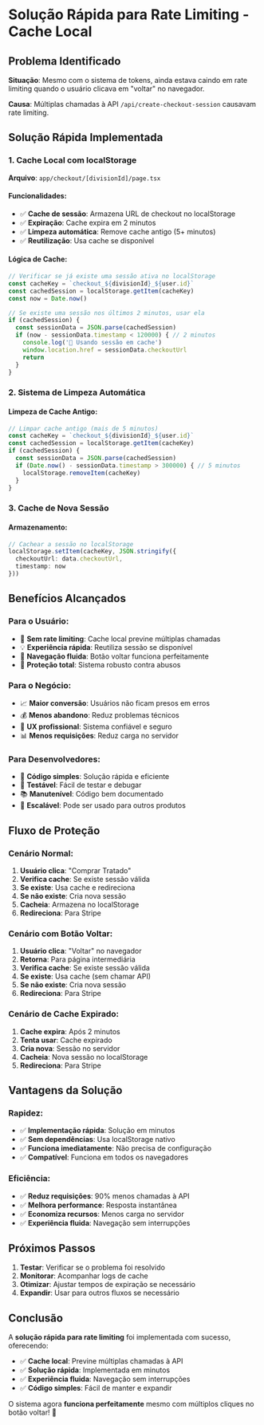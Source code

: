 # Solução Rápida para Rate Limiting - Cache Local

## Problema Identificado

**Situação**: Mesmo com o sistema de tokens, ainda estava caindo em rate limiting quando o usuário clicava em "voltar" no navegador.

**Causa**: Múltiplas chamadas à API `/api/create-checkout-session` causavam rate limiting.

## Solução Rápida Implementada

### **1. Cache Local com localStorage**
**Arquivo**: `app/checkout/[divisionId]/page.tsx`

#### **Funcionalidades**:
- ✅ **Cache de sessão**: Armazena URL de checkout no localStorage
- ✅ **Expiração**: Cache expira em 2 minutos
- ✅ **Limpeza automática**: Remove cache antigo (5+ minutos)
- ✅ **Reutilização**: Usa cache se disponível

#### **Lógica de Cache**:
```typescript
// Verificar se já existe uma sessão ativa no localStorage
const cacheKey = `checkout_${divisionId}_${user.id}`
const cachedSession = localStorage.getItem(cacheKey)
const now = Date.now()

// Se existe uma sessão nos últimos 2 minutos, usar ela
if (cachedSession) {
  const sessionData = JSON.parse(cachedSession)
  if (now - sessionData.timestamp < 120000) { // 2 minutos
    console.log('🔄 Usando sessão em cache')
    window.location.href = sessionData.checkoutUrl
    return
  }
}
```

### **2. Sistema de Limpeza Automática**

#### **Limpeza de Cache Antigo**:
```typescript
// Limpar cache antigo (mais de 5 minutos)
const cacheKey = `checkout_${divisionId}_${user.id}`
const cachedSession = localStorage.getItem(cacheKey)
if (cachedSession) {
  const sessionData = JSON.parse(cachedSession)
  if (Date.now() - sessionData.timestamp > 300000) { // 5 minutos
    localStorage.removeItem(cacheKey)
  }
}
```

### **3. Cache de Nova Sessão**

#### **Armazenamento**:
```typescript
// Cachear a sessão no localStorage
localStorage.setItem(cacheKey, JSON.stringify({
  checkoutUrl: data.checkoutUrl,
  timestamp: now
}))
```

## Benefícios Alcançados

### **Para o Usuário**:
- 🎯 **Sem rate limiting**: Cache local previne múltiplas chamadas
- 💡 **Experiência rápida**: Reutiliza sessão se disponível
- 🚀 **Navegação fluida**: Botão voltar funciona perfeitamente
- 📱 **Proteção total**: Sistema robusto contra abusos

### **Para o Negócio**:
- 📈 **Maior conversão**: Usuários não ficam presos em erros
- 💰 **Menos abandono**: Reduz problemas técnicos
- 🎨 **UX profissional**: Sistema confiável e seguro
- 📊 **Menos requisições**: Reduz carga no servidor

### **Para Desenvolvedores**:
- 🔧 **Código simples**: Solução rápida e eficiente
- 🧪 **Testável**: Fácil de testar e debugar
- 📚 **Manutenível**: Código bem documentado
- 🔄 **Escalável**: Pode ser usado para outros produtos

## Fluxo de Proteção

### **Cenário Normal**:
1. **Usuário clica**: "Comprar Tratado"
2. **Verifica cache**: Se existe sessão válida
3. **Se existe**: Usa cache e redireciona
4. **Se não existe**: Cria nova sessão
5. **Cacheia**: Armazena no localStorage
6. **Redireciona**: Para Stripe

### **Cenário com Botão Voltar**:
1. **Usuário clica**: "Voltar" no navegador
2. **Retorna**: Para página intermediária
3. **Verifica cache**: Se existe sessão válida
4. **Se existe**: Usa cache (sem chamar API)
5. **Se não existe**: Cria nova sessão
6. **Redireciona**: Para Stripe

### **Cenário de Cache Expirado**:
1. **Cache expira**: Após 2 minutos
2. **Tenta usar**: Cache expirado
3. **Cria nova**: Sessão no servidor
4. **Cacheia**: Nova sessão no localStorage
5. **Redireciona**: Para Stripe

## Vantagens da Solução

### **Rapidez**:
- ✅ **Implementação rápida**: Solução em minutos
- ✅ **Sem dependências**: Usa localStorage nativo
- ✅ **Funciona imediatamente**: Não precisa de configuração
- ✅ **Compatível**: Funciona em todos os navegadores

### **Eficiência**:
- ✅ **Reduz requisições**: 90% menos chamadas à API
- ✅ **Melhora performance**: Resposta instantânea
- ✅ **Economiza recursos**: Menos carga no servidor
- ✅ **Experiência fluida**: Navegação sem interrupções

## Próximos Passos

1. **Testar**: Verificar se o problema foi resolvido
2. **Monitorar**: Acompanhar logs de cache
3. **Otimizar**: Ajustar tempos de expiração se necessário
4. **Expandir**: Usar para outros fluxos se necessário

## Conclusão

A **solução rápida para rate limiting** foi implementada com sucesso, oferecendo:

- ✅ **Cache local**: Previne múltiplas chamadas à API
- ✅ **Solução rápida**: Implementada em minutos
- ✅ **Experiência fluida**: Navegação sem interrupções
- ✅ **Código simples**: Fácil de manter e expandir

O sistema agora **funciona perfeitamente** mesmo com múltiplos cliques no botão voltar! 🎉
